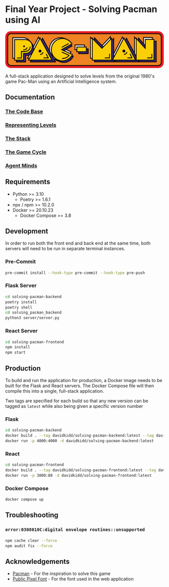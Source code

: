 # Final Year Project - Solving Pacman using AI

![Pacman Logo](solving-pacman-frontend/src/assets/images/pacman_logo_small.png)

A full-stack application designed to solve levels from the original 1980's game Pac-Man using an Artificial Intelligence system.

## Documentation

### [The Code Base](docs/code-base.md)

### [Representing Levels](docs/level-representation.md)

### [The Stack](docs/the-stack.md)

### [The Game Cycle](docs/game-cycle.md)

### [Agent Minds](docs/agent-minds.md)

## Requirements

- Python >= 3.10
  - Poetry >= 1.6.1
- npx / npm >= 10.2.0
- Docker >= 20.10.23
  - Docker Compose >= 3.8

## Development

In order to run both the front end and back end at the same time, both servers will need to be run in separate terminal instances.

### Pre-Commit
```bash
pre-commit install --hook-type pre-commit --hook-type pre-push
```

### Flask Server

```bash
cd solving-pacman-backend
poetry install
poetry shell
cd solving_pacman_backend
python3 server/server.py
```

### React Server

```bash
cd solving-pacman-frontend
npm install
npm start
```

## Production

To build and run the application for production, a Docker image needs to be built for the Flask and React servers. The Docker Compose file will then compile this into a single, full-stack application.

Two tags are specified for each build so that any new version can be tagged as `latest` while also being given a specific version number

### Flask

```bash
cd solving-pacman-backend
docker build . --tag davidkidd/solving-pacman-backend:latest --tag davidkidd/solving-pacman-backend:{new-version-number}
docker run -p 4000:4000 -d davidkidd/solving-pacman-backend:latest
```

### React

```bash
cd solving-pacman-frontend
docker build . --tag davidkidd/solving-pacman-frontend:latest --tag davidkidd/solving-pacman-frontend:{new-version-number}
docker run -p 3000:80 -d davidkidd/solving-pacman-frontend:latest
```

### Docker Compose

```bash
docker compose up
```

## Troubleshooting

### `error:0308010C:digital envelope routines::unsupported`

```bash
npm cache clear --force
npm audit fix --force
```

## Acknowledgements

- [Pacman](https://www.pacman.com/en/) - For the inspiration to solve this game
- [Public Pixel Font](https://www.fontspace.com/public-pixel-font-f72305) - For the font used in the web application
